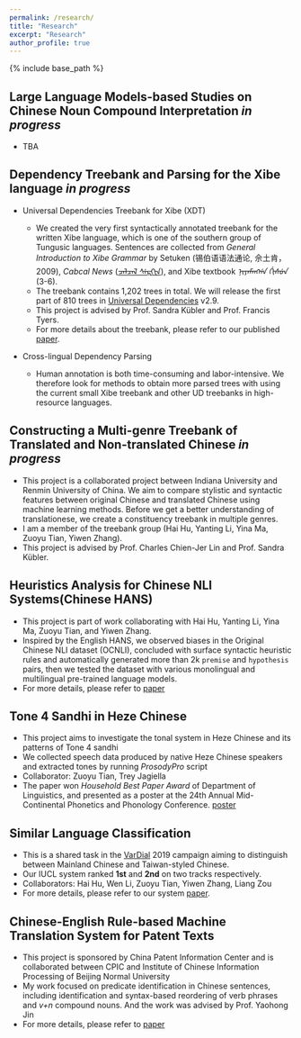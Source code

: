 ```yaml
---
permalink: /research/
title: "Research"
excerpt: "Research"
author_profile: true
---
```


{% include base_path %}

Large Language Models-based Studies on Chinese Noun Compound Interpretation _in progress_
---
* TBA

Dependency Treebank and Parsing for the Xibe language _in progress_
-----

* Universal Dependencies Treebank for Xibe (XDT)
	* We created the very first syntactically annotated treebank for the written Xibe language, which is one of the southern group of Tungusic languages. Sentences are collected from _General Introduction to Xibe Grammar_ by Setuken (锡伯语语法通论, 佘土肯，2009), _Cabcal News_ ([ᠴᠠᠯᠴᠠᠯ ᠰᡝᠷᡣᡞᠨ](https://en.wikipedia.org/wiki/Qapqal_News)), and Xibe textbook _ᠨᡞᠶᠠᠮᠠᡢᡤᠠ ᡤᡞᠰᡠᠨ_ (3-6). 
	* The treebank contains 1,202 trees in total. We will release the first part of 810 trees in [Universal Dependencies](https://universaldependencies.org/) v2.9.
	* This project is advised by Prof. Sandra Kübler and Prof. Francis Tyers.
	* For more details about the treebank, please refer to our published [paper](https://aclanthology.org/2020.udw-1.23.pdf).
	

* Cross-lingual Dependency Parsing
	* Human annotation is both time-consuming and labor-intensive. We therefore look for methods to obtain more parsed trees with using the current small Xibe treebank and other UD treebanks in high-resource languages.
	

Constructing a Multi-genre Treebank of Translated and Non-translated Chinese _in progress_
-----
* This project is a collaborated project between Indiana University and Renmin University of China. We aim to compare stylistic and syntactic features between original Chinese and translated Chinese using machine learning methods. Before we get a better understanding of translationese, we create a constituency treebank in multiple genres.
* I am a member of the treebank group (Hai Hu, Yanting Li, Yina Ma, Zuoyu Tian, Yiwen Zhang).
* This project is advised by Prof. Charles Chien-Jer Lin and Prof. Sandra Kübler.


Heuristics Analysis for Chinese NLI Systems(Chinese HANS)
-----
* This project is part of work collaborating with Hai Hu, Yanting Li, Yina Ma, Zuoyu Tian, and Yiwen Zhang. 
* Inspired by the English HANS, we observed biases in the Original Chinese NLI dataset (OCNLI), concluded with surface syntactic heuristic rules and automatically generated more than 2k `premise` and `hypothesis` pairs, then we tested the dataset with various monolingual and multilingual pre-trained language models. 
* For more details, please refer to [paper](https://arxiv.org/pdf/2106.03983.pdf)

Tone 4 Sandhi in Heze Chinese
-----
* This project aims to investigate the tonal system in Heze Chinese and its patterns of Tone 4 sandhi
* We collected speech data produced by native Heze Chinese speakers and extracted tones by running _ProsodyPro_ script
* Collaborator: Zuoyu Tian, Trey Jagiella
* The paper won _Household Best Paper Award_ of Department of Linguistics, and presented as a poster at the 24th Annual Mid-Continental Phonetics and Phonology Conference. [poster](https://www.researchgate.net/publication/337719636_TONE_4_SANDHI_IN_HEZE_CHINESE_TONE_4_SANDHI_IN_HEZE_CHINESE?channel=doi&linkId=5de6a4fc299bf10bc33d4efd&showFulltext=true)
	
Similar Language Classification
-----
* This is a shared task in the [VarDial](https://sites.google.com/view/vardial2019/campaign?authuser=0) 2019 campaign aiming to distinguish between Mainland Chinese and Taiwan-styled Chinese. 
* Our IUCL system ranked **1st** and **2nd** on two tracks respectively. 
* Collaborators: Hai Hu, Wen Li, Zuoyu Tian, Yiwen Zhang, Liang Zou
* For more details, please refer to our system [paper](http://web.science.mq.edu.au/~smalmasi/vardial6/pdf/W19-1417.pdf).


Chinese-English Rule-based Machine Translation System for Patent Texts
-----
* This project is sponsored by China Patent Information Center and is collaborated between CPIC and Institute of Chinese Information Processing of Beijing Normal University
* My work focused on predicate identification in Chinese sentences, including identification and syntax-based reordering of verb phrases and _v+n_ compound nouns. And the work was advised by Prof. Yaohong Jin
* For more details, please refer to [paper](https://ieeexplore.ieee.org/stamp/stamp.jsp?arnumber=6664632&casa_token=R55AgvuiX1oAAAAA:tpluD0pFSx9RSo9DCYzK6wX-KQ9cxmlTETGgFYUyPmMX5EK0rIt26xoZL5aawzihbEXZG1OZZQ&tag=1)


	







